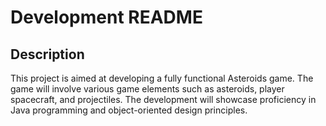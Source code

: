 # Development README

## Description
This project is aimed at developing a fully functional Asteroids game. The game will involve various game elements such as asteroids, player spacecraft, and projectiles. The development will showcase proficiency in Java programming and object-oriented design principles.

